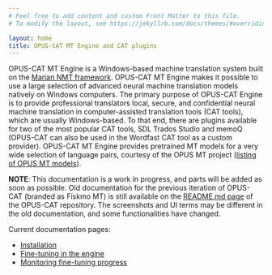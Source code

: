 ```yaml
---
# Feel free to add content and custom Front Matter to this file.
# To modify the layout, see https://jekyllrb.com/docs/themes/#overriding-theme-defaults

layout: home
title: OPUS-CAT MT Engine and CAT plugins
---
```


OPUS-CAT MT Engine is a Windows-based machine translation system built on the [Marian NMT framework](https://marian-nmt.github.io/). OPUS-CAT MT Engine makes it possible to use a large selection of advanced neural machine translation models natively on Windows computers. The primary purpose of OPUS-CAT Engine is to provide professional translators local, secure, and confidential neural machine translation in computer-assisted translation tools (CAT tools), which are usually Windows-based. To that end, there are plugins available for two of the most popular CAT tools, SDL Trados Studio and memoQ (OPUS-CAT can also be used in the Wordfast CAT tool as a custom provider). OPUS-CAT MT Engine provides pretrained MT models for a very wide selection of language pairs, courtesy of the OPUS MT project ([listing of OPUS MT models](https://github.com/Helsinki-NLP/Opus-MT-train/tree/master/models)).

**NOTE**: This documentation is a work in progress, and parts will be added as soon as possible. Old documentation for the previous iteration of OPUS-CAT (branded as Fiskmo MT) is still available on the [README.md page](https://github.com/Helsinki-NLP/OPUS-CAT/blob/master/README.md) of the OPUS-CAT repository. The screenshots and UI terms may be different in the old documentation, and some functionalities have changed.

Current documentation pages:
- [Installation](./install)
- [Fine-tuning in the engine](./enginefinetune)
- [Monitoring fine-tuning progress](./finetuneprogress)
